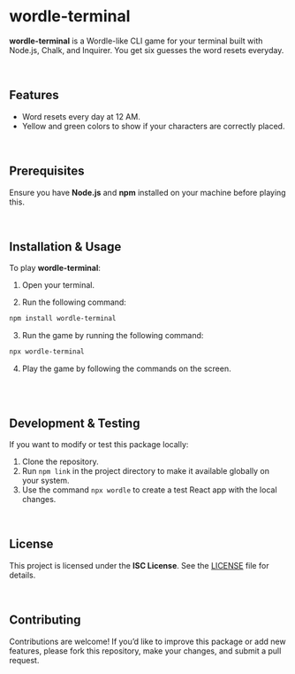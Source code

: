 # wordle-terminal

**wordle-terminal** is a Wordle-like CLI game for your terminal built with Node.js, Chalk, and Inquirer. You get six guesses the word resets everyday.

<br>

## Features

- Word resets every day at 12 AM.
- Yellow and green colors to show if your characters are correctly placed.

<br>

## Prerequisites

Ensure you have **Node.js** and **npm** installed on your machine before playing this.

<br>

## Installation & Usage

To play **wordle-terminal**:

1. Open your terminal.

2. Run the following command:
```bash
npm install wordle-terminal
```

3. Run the game by running the following command:
```bash
npx wordle-terminal
```
4. Play the game by following the commands on the screen.
<br>

<br>

## Development & Testing

If you want to modify or test this package locally:

1.  Clone the repository.
2.  Run  `npm link`  in the project directory to make it available globally on your system.
3.  Use the command  `npx wordle`  to create a test React app with the local changes.

<br>

## License

This project is licensed under the  **ISC License**. See the  [LICENSE](LICENSE)  file for details.

<br>

## Contributing

Contributions are welcome! If you’d like to improve this package or add new features, please fork this repository, make your changes, and submit a pull request.
